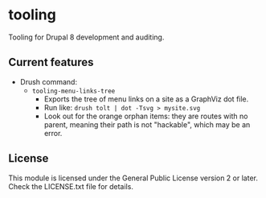 tooling
=======

Tooling for Drupal 8 development and auditing.

Current features
----------------

- Drush command:
    - `tooling-menu-links-tree`
        - Exports the tree of menu links on a site as a GraphViz dot file.
        - Run like: `drush tolt | dot -Tsvg > mysite.svg`
        - Look out for the orange orphan items: they are routes with no parent,
          meaning their path is not "hackable", which may be an error.

License
-------

This module is licensed under the General Public License version 2 or later.
Check the LICENSE.txt file for details.
